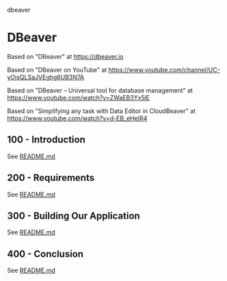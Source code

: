 dbeaver
# DBeaver

Based on "DBeaver" at https://dbeaver.io

Based on "DBeaver on YouTube" at https://www.youtube.com/channel/UC-yOjsQLSaJVEghg6UB3N7A

Based on "DBeaver – Universal tool for database management" at https://www.youtube.com/watch?v=ZWaEB3Yx5lE

Based on "Simplifying any task with Data Editor in CloudBeaver" at https://www.youtube.com/watch?v=d-EB_eHeIR4

## 100 - Introduction

See [README.md](./100/README.md)

## 200 - Requirements

See [README.md](./200/README.md)

## 300 - Building Our Application

See [README.md](./300/README.md)

## 400 - Conclusion

See [README.md](./400/README.md)
